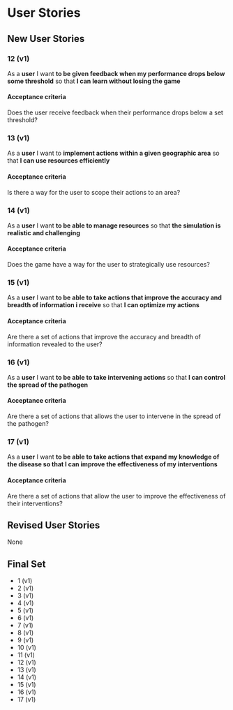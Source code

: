 # User Stories

## New User Stories

### 12 (v1)

As a **user** I want **to be given feedback when my performance drops below some threshold** so that **I can learn without losing the game**

#### Acceptance criteria

Does the user receive feedback when their performance drops below a set threshold?

### 13 (v1)

As a **user** I want to **implement actions within a given geographic area** so that **I can use resources efficiently**

#### Acceptance criteria

Is there a way for the user to scope their actions to an area?

### 14 (v1)

As a **user** I want **to be able to manage resources** so that **the simulation is realistic and challenging**

#### Acceptance criteria

Does the game have a way for the user to strategically use resources?

### 15 (v1)

As a **user** I want **to be able to take actions that improve the accuracy and breadth of information i receive** so that **I can optimize my actions**

#### Acceptance criteria

Are there a set of actions that improve the accuracy and breadth of information revealed to the user?

### 16 (v1)

As a **user** I want **to be able to take intervening actions** so that **I can control the spread of the pathogen**

#### Acceptance criteria

Are there a set of actions that allows the user to intervene in the spread of the pathogen?

### 17 (v1)

As a **user** I want **to be able to take actions that expand my knowledge of the disease so that I can improve the effectiveness of my interventions**

#### Acceptance criteria

Are there a set of actions that allow the user to improve the effectiveness of their interventions?

## Revised User Stories

None

## Final Set

-   1 (v1)
-   2 (v1)
-   3 (v1)
-   4 (v1)
-   5 (v1)
-   6 (v1)
-   7 (v1)
-   8 (v1)
-   9 (v1)
-   10 (v1)
-   11 (v1)
-   12 (v1)
-   13 (v1)
-   14 (v1)
-   15 (v1)
-   16 (v1)
-   17 (v1)
